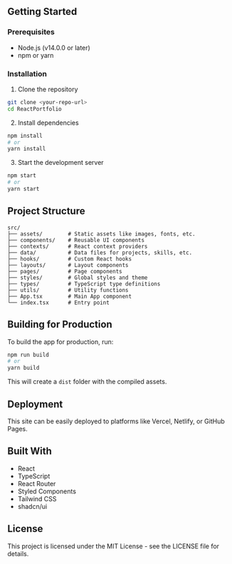 ## Getting Started

### Prerequisites

- Node.js (v14.0.0 or later)
- npm or yarn

### Installation

1. Clone the repository

```bash
git clone <your-repo-url>
cd ReactPortfolio
```

2. Install dependencies

```bash
npm install
# or
yarn install
```

3. Start the development server

```bash
npm start
# or
yarn start
```

## Project Structure

```
src/
├── assets/        # Static assets like images, fonts, etc.
├── components/    # Reusable UI components
├── contexts/      # React context providers
├── data/          # Data files for projects, skills, etc.
├── hooks/         # Custom React hooks
├── layouts/       # Layout components
├── pages/         # Page components
├── styles/        # Global styles and theme
├── types/         # TypeScript type definitions
├── utils/         # Utility functions
├── App.tsx        # Main App component
└── index.tsx      # Entry point
```

## Building for Production

To build the app for production, run:

```bash
npm run build
# or
yarn build
```

This will create a `dist` folder with the compiled assets.

## Deployment

This site can be easily deployed to platforms like Vercel, Netlify, or GitHub Pages.

## Built With

- React
- TypeScript
- React Router
- Styled Components
- Tailwind CSS
- shadcn/ui

## License

This project is licensed under the MIT License - see the LICENSE file for details.
